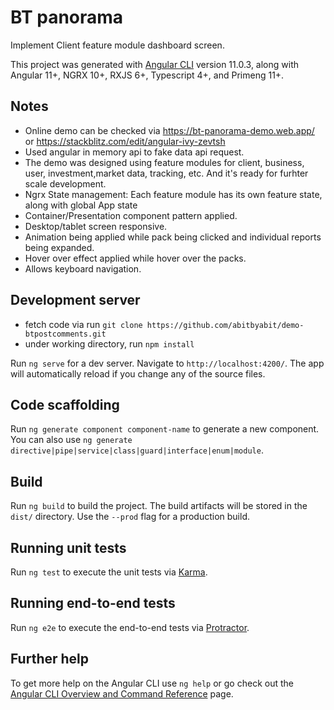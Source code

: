 # BT panorama
Implement Client feature module dashboard screen.

This project was generated with [Angular CLI](https://github.com/angular/angular-cli) version 11.0.3, along with Angular 11+, NGRX 10+, RXJS 6+, Typescript 4+, and Primeng 11+.

## Notes
* Online demo can be checked via https://bt-panorama-demo.web.app/ or https://stackblitz.com/edit/angular-ivy-zevtsh
* Used angular in memory api to fake data api request.
* The demo was designed using feature modules for client, business, user, investment,market data, tracking, etc. And it's ready for furhter scale development.  
* Ngrx State management: Each feature module has its own feature state, along with global App state
* Container/Presentation component pattern applied.
* Desktop/tablet screen responsive.
* Animation being applied while pack being clicked and individual reports being expanded.
* Hover over effect applied while hover over the packs.
* Allows keyboard navigation.



## Development server
* fetch code  via run  `git clone https://github.com/abitbyabit/demo-btpostcomments.git` 
* under working directory, run `npm install `

Run `ng serve` for a dev server. Navigate to `http://localhost:4200/`. The app will automatically reload if you change any of the source files.

## Code scaffolding

Run `ng generate component component-name` to generate a new component. You can also use `ng generate directive|pipe|service|class|guard|interface|enum|module`.

## Build

Run `ng build` to build the project. The build artifacts will be stored in the `dist/` directory. Use the `--prod` flag for a production build.

## Running unit tests

Run `ng test` to execute the unit tests via [Karma](https://karma-runner.github.io).

## Running end-to-end tests

Run `ng e2e` to execute the end-to-end tests via [Protractor](http://www.protractortest.org/).

## Further help

To get more help on the Angular CLI use `ng help` or go check out the [Angular CLI Overview and Command Reference](https://angular.io/cli) page.
